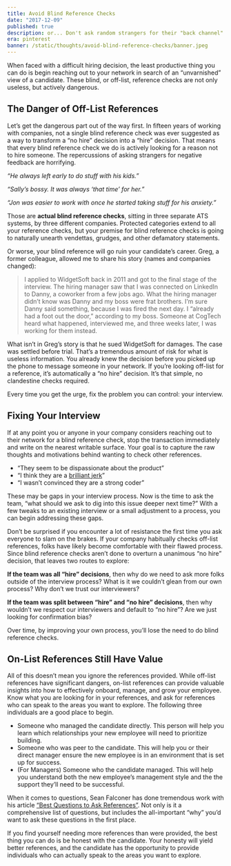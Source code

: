 ```yaml
---
title: Avoid Blind Reference Checks
date: "2017-12-09"
published: true
description: or... Don't ask random strangers for their "back channel" opinion
era: pinterest
banner: /static/thoughts/avoid-blind-reference-checks/banner.jpeg
---
```


When faced with a difficult hiring decision, the least productive thing you can do is begin reaching out to your network in search of an “unvarnished” view of a candidate. These blind, or off-list, reference checks are not only useless, but actively dangerous.

## The Danger of Off-List References

Let’s get the dangerous part out of the way first. In fifteen years of working with companies, not a single blind reference check was ever suggested as a way to transform a “no hire” decision into a “hire” decision. That means that every blind reference check we do is actively looking for a reason not to hire someone. The repercussions of asking strangers for negative feedback are horrifying.

_“He always left early to do stuff with his kids.”_

_“Sally’s bossy. It was always ‘that time’ for her.”_

_“Jon was easier to work with once he started taking stuff for his anxiety.”_

Those are **actual blind reference checks**, sitting in three separate ATS systems, by three different companies. Protected categories extend to all your reference checks, but your premise for blind reference checks is going to naturally unearth vendettas, grudges, and other defamatory statements.

Or worse, your blind reference will go ruin your candidate’s career. Greg, a former colleague, allowed me to share his story (names and companies changed):

> I applied to WidgetSoft back in 2011 and got to the final stage of the interview. The hiring manager saw that I was connected on LinkedIn to Danny, a coworker from a few jobs ago. What the hiring manager didn’t know was Danny and my boss were frat brothers. I’m sure Danny said something, because I was fired the next day. I “already had a foot out the door,” according to my boss. Someone at CogTech heard what happened, interviewed me, and three weeks later, I was working for them instead.

What isn’t in Greg’s story is that he sued WidgetSoft for damages. The case was settled before trial. That’s a tremendous amount of risk for what is useless information. You already knew the decision before you picked up the phone to message someone in your network. If you’re looking off-list for a reference, it’s automatically a “no hire” decision. It’s that simple, no clandestine checks required.

Every time you get the urge, fix the problem you can control: your interview.

## Fixing Your Interview

If at any point you or anyone in your company considers reaching out to their network for a blind reference check, stop the transaction immediately and write on the nearest writable surface. Your goal is to capture the raw thoughts and motivations behind wanting to check other references.

- “They seem to be dispassionate about the product”
- “I think they are a [brilliant jerk](http://www.brendangregg.com/blog/2017-11-13/brilliant-jerks.html)”
- “I wasn’t convinced they are a strong coder”

These may be gaps in your interview process. Now is the time to ask the team, “what should we ask to dig into this issue deeper next time?” With a few tweaks to an existing interview or a small adjustment to a process, you can begin addressing these gaps.

Don’t be surprised if you encounter a lot of resistance the first time you ask everyone to slam on the brakes. If your company habitually checks off-list references, folks have likely become comfortable with their flawed process. Since blind reference checks aren’t done to overturn a unanimous “no hire” decision, that leaves two routes to explore:

**If the team was all “hire” decisions**, then why do we need to ask more folks outside of the interview process? What is it we couldn’t glean from our own process? Why don’t we trust our interviewers?

**If the team was split between “hire” and “no hire” decisions**, then why wouldn’t we respect our interviewers and default to “no hire”? Are we just looking for confirmation bias?

Over time, by improving your own process, you’ll lose the need to do blind reference checks.

## On-List References Still Have Value

All of this doesn’t mean you ignore the references provided. While off-list references have significant dangers, on-list references can provide valuable insights into how to effectively onboard, manage, and grow your employee. Know what you are looking for in your references, and ask for references who can speak to the areas you want to explore. The following three individuals are a good place to begin.

- Someone who managed the candidate directly. This person will help you learn which relationships your new employee will need to prioritize building.
- Someone who was peer to the candidate. This will help you or their direct manager ensure the new employee is in an environment that is set up for success.
- (For Managers) Someone who the candidate managed. This will help you understand both the new employee’s management style and the the support they’ll need to be successful.

When it comes to questions, Sean Falconer has done tremendous work with his article [“Best Questions to Ask References”](http://blog.proven.com/questions-to-ask-a-reference#). Not only is it a comprehensive list of questions, but includes the all-important “why” you’d want to ask these questions in the first place.

If you find yourself needing more references than were provided, the best thing you can do is be honest with the candidate. Your honesty will yield better references, and the candidate has the opportunity to provide individuals who can actually speak to the areas you want to explore.
